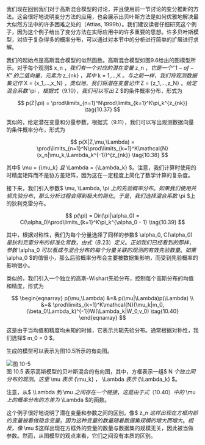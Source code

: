 我们现在回到我们对于高斯混合模型的讨论，并且使用前一节讨论的变分推断的方法。这会很好地说明变分方法的应用，也会展示出贝叶斯方法是如何优雅地解决最大似然方法中的许多困难之处的（Attias, 1999b）。我们建议读者仔细研究这个例子，因为这个例子给出了变分方法在实际应用中的许多重要的思想。许多贝叶斯模型，对应于复杂得多的概率分布，可以通过对本节中的分析进行简单的扩展进行求解。      

我们的起始点是高斯混合模型的似然函数。高斯混合模型如图9.6给出的图模型所示。对于每个观测$ x_n $，我们有一个对应的潜在变量$ z_n $，它是一个“1-of-K”的二值向量，元素为$ z_{nk} $，其中$ k = 1,...,K $。与之前一样，我们将观测数据集记作$ X = \{x_1,...,x_N\} $，类似地，我们将潜在变量记作$ Z = \{z_1,...,z_N\} $。给定混合系数$ \pi $，根据式（9.10），我们可以写出$ Z $的条件概率分布，形式为    

$$
p(Z|\pi) = \prod\limits_{n=1}^N\prod\limits_{k=1}^K\pi_k^{z_{nk}} \tag{10.37}
$$

类似的，给定潜在变量和分量参数，根据式（9.11），我们可以写出观测数据向量的条件概率分布，形式为     

$$
p(X|Z,\mu,\Lambda) = \prod\limits_{n=1}^N\prod\limits_{k=1}^K\mathcal{N}(x_n|\mu_k,\Lambda_k^{-1})^{z_{nk}} \tag{10.38}
$$

其中$ \mu = \{\mu_k\} $且$ \Lambda = \{\Lambda_k\} $。注意，我们计算时使用的时精度矩阵而不是协方差矩阵，因为这在一定程度上简化了数学计算的复杂度。    

接下来，我们引入参数$ \mu, \Lambda, \pi $上的先验概率分布。如果我们使用共轭先验分布，那么分析过程会得到极大的简化。于是，我们选择混合系数$ \pi $上的狄利克雷分布。    

$$
p(\pi) = Dir(\pi|\alpha_0) = C(\alpha_0)\prod\limits_{k=1}^K\pi_k^{\alpha_0 - 1} \tag{10.39}
$$

其中，根据对称性，我们为每个分量选择了同样的参数$ \alpha_0, C(\alpha_0) $是狄利克雷分布的标准化常数，由式（B.23）定义。正如我们已经看到的那样，参数$ \alpha_0 $可以看成与混合分布的每个分量关联的观测的有效先验数量。如果$ \alpha_0 $的值很小，那么后验概率分布会主要被数据集影响，而受到先验概率的影响很小。      

类似的，我们引入一个独立的高斯-Wishart先验分布，控制每个高斯分布的均值和精度，形式为     

$$
\begin{eqnarray}
p(\mu,\Lambda) &=& p(\mu|\Lambda)p(\Lambda) \\
&=& \prod\limits_{k=1}^K\mathcal{N}(\mu_k|m_0, (\beta_0\Lambda_k)^{-1})W(\Lambda_k|W_0,v_0) \tag{10.40}
\end{eqnarray}
$$

这是由于当均值和精度均未知的时候，它表示共轭先验分布。通常根据对称性，我们选择$ m_0 = 0 $。     

生成的模型可以表示为图10.5所示的有向图。

![图 10-5](images/10_5.png)      
图 10.5 表示高斯模型的贝叶斯混合的有向图，其中，方框表示一组$ N $个独立同分布的观测。这里$ \mu $表示$ \{\mu_k\} $，$ \Lambda $表示$ \{\Lambda_k\} $。

注意，从$ \Lambda $到$ \mu $之间存在一个链接，这是由于式（10.40）中的$ \mu $上的概率分布的方差为$ \Lambda $的函数。      

这个例子很好地说明了潜在变量和参数之间的区别。像$ z_n $这样出现在方框内部的变量被看做隐含变量，因为这种变量的数量随着数据集规模的增大而增大。相反，像$ \mu $这样出现在方框外的变量的数量与数据集的规模无关，因此被当做参数。然而，从图模型的观点来看，它们之间没有本质的区别。

